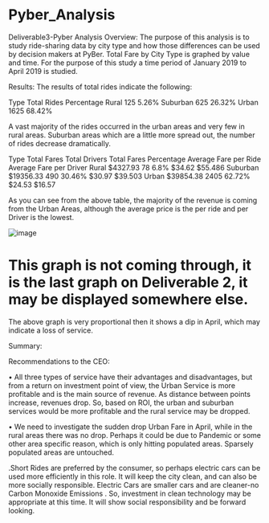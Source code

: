 # Pyber_Analysis
Deliverable3-Pyber Analysis
Overview:
The purpose of this analysis is to study ride-sharing data by city type and how those differences can be used by decision makers at PyBer. Total Fare by City Type is graphed by value and time. For the purpose of this study a time period of January 2019 to April 2019 is studied.

Results:
The results of total rides indicate the following:

Type	Total Rides	Percentage
Rural	125	5.26%
Suburban	625	26.32%
Urban	1625	68.42%

A vast majority of the rides occurred in the urban areas and very few in rural areas. Suburban areas which are a little more spread out, the number of rides decrease dramatically.

Type	Total Fares	Total Drivers	Total Fares Percentage	Average Fare per Ride	Average Fare per Driver
Rural	$4327.93	78	6.8%	$34.62	$55.486
Suburban	$19356.33	490	30.46%	$30.97	$39.503
Urban	$39854.38	2405	62.72%	$24.53	$16.57



As you can see from the above table, the majority of the revenue is coming from the Urban Areas, although the average price is the per ride and per Driver is the lowest.

![image](https://user-images.githubusercontent.com/78710287/110269730-2c8adb00-7f79-11eb-9352-0e42aa5d4db3.png)
# This graph is not coming through, it is the last graph on Deliverable 2, it may be displayed somewhere else.

The above graph is very proportional then it shows a dip in April, which may indicate a loss of service.

Summary:

Recommendations to the CEO:

•	All three types of service have their advantages and disadvantages, but from a return on investment point of view, the Urban Service is more profitable and is the main source of revenue. As distance between points increase, revenues drop. So, based on ROI, the urban and suburban services would be more profitable and the rural service may be dropped.

•	We need to investigate the sudden drop Urban Fare in April, while in the rural areas there was no drop. Perhaps it could be due to Pandemic or some other area specific reason, which is only hitting populated areas. Sparsely populated areas are untouched.

.Short Rides are preferred by the consumer, so perhaps electric cars can be used more efficiently in this role. It will keep the city clean, and can also be more socially responsible. Electric Cars are smaller cars and are cleaner-no Carbon Monoxide Emissions . So, investment in clean technology may be appropriate at this time. It will show social responsibility and be forward looking.
